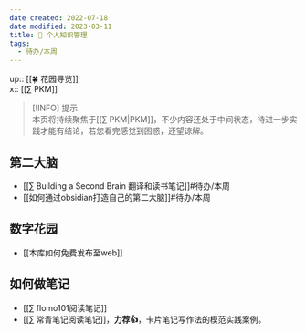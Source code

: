 ```yaml
---
date created: 2022-07-18
date modified: 2023-03-11
title: 🧀 个人知识管理
tags:
  - 待办/本周
---
```


up:: [[🍀 花园导览]]  
x:: [[∑ PKM]]

>[!INFO] 提示  
> 本页将持续聚焦于[[∑ PKM|PKM]]，不少内容还处于中间状态，待进一步实践才能有结论，若您看完感觉到困惑，还望谅解。

## 第二大脑

- [[∑ Building a Second Brain 翻译和读书笔记]]#待办/本周
- [[如何通过obsidian打造自己的第二大脑]]#待办/本周

## 数字花园

- [[本库如何免费发布至web]]

## 如何做笔记

- [[∑ flomo101阅读笔记]]
- [[∑ 常青笔记阅读笔记]]，**力荐👍**，卡片笔记写作法的模范实践案例。
